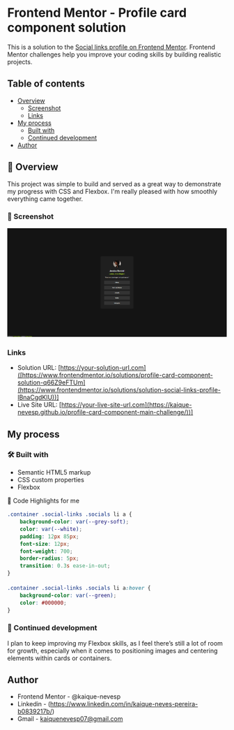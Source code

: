 # Frontend Mentor - Profile card component solution

This is a solution to the [Social links profile on Frontend Mentor](https://www.frontendmentor.io/challenges/social-links-profile-UG32l9m6dQ). Frontend Mentor challenges help you improve your coding skills by building realistic projects. 

## Table of contents

- [Overview](#overview)
  - [Screenshot](#screenshot)
  - [Links](#links)
- [My process](#my-process)
  - [Built with](#built-with)
  - [Continued development](#continued-development)
- [Author](#author)

## 🚀 Overview

This project was simple to build and served as a great way to demonstrate my progress with CSS and Flexbox. I'm really pleased with how smoothly everything came together.

### 📸 Screenshot

![](/src/images/Screenshot_Desktop.png)

### Links

- Solution URL: [https://your-solution-url.com]([https://www.frontendmentor.io/solutions/profile-card-component-solution-q66Z9eFTUm](https://www.frontendmentor.io/solutions/solution-social-links-profile-lBnaCgdKlU))]
- Live Site URL: [https://your-live-site-url.com](https://kaique-nevesp.github.io/profile-card-component-main-challenge/))]
## My process

### 🛠️ Built with

- Semantic HTML5 markup
- CSS custom properties
- Flexbox

🧩 Code Highlights for me

```css
.container .social-links .socials li a {
    background-color: var(--grey-soft);
    color: var(--white);
    padding: 12px 85px;
    font-size: 12px;
    font-weight: 700;
    border-radius: 5px;
    transition: 0.3s ease-in-out;
}

.container .social-links .socials li a:hover {
    background-color: var(--green);
    color: #000000;
}
```

### 🧠 Continued development

I plan to keep improving my Flexbox skills, as I feel there’s still a lot of room for growth, especially when it comes to positioning images and centering elements within cards or containers.

## Author

- Frontend Mentor - @kaique-nevesp
- Linkedin - (https://www.linkedin.com/in/kaique-neves-pereira-b0839217b/)
- Gmail - kaiquenevesp07@gmail.com
